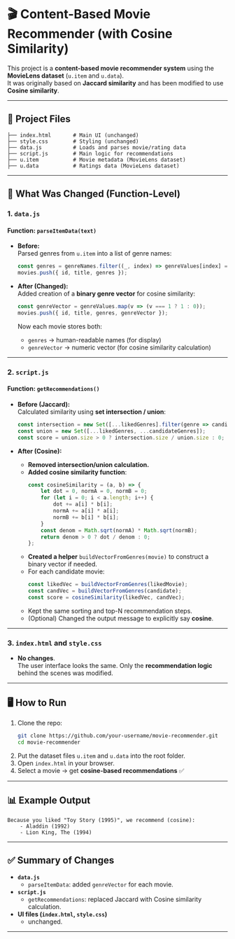 # 🎬 Content-Based Movie Recommender (with Cosine Similarity)

This project is a **content-based movie recommender system** using the **MovieLens dataset** (`u.item` and `u.data`).  
It was originally based on **Jaccard similarity** and has been modified to use **Cosine similarity**.

---

## 📂 Project Files
```
├── index.html       # Main UI (unchanged)
├── style.css        # Styling (unchanged)
├── data.js          # Loads and parses movie/rating data
├── script.js        # Main logic for recommendations
├── u.item           # Movie metadata (MovieLens dataset)
├── u.data           # Ratings data (MovieLens dataset)
```

---

## 🔄 What Was Changed (Function-Level)

### 1. `data.js`
#### Function: `parseItemData(text)`
- **Before:**  
  Parsed genres from `u.item` into a list of genre names:  
  ```js
  const genres = genreNames.filter((_, index) => genreValues[index] === 1);
  movies.push({ id, title, genres });
  ```

- **After (Changed):**  
  Added creation of a **binary genre vector** for cosine similarity:  
  ```js
  const genreVector = genreValues.map(v => (v === 1 ? 1 : 0));
  movies.push({ id, title, genres, genreVector });
  ```
  Now each movie stores both:
  - `genres` → human-readable names (for display)  
  - `genreVector` → numeric vector (for cosine similarity calculation)

---

### 2. `script.js`
#### Function: `getRecommendations()`
- **Before (Jaccard):**  
  Calculated similarity using **set intersection / union**:
  ```js
  const intersection = new Set([...likedGenres].filter(genre => candidateGenres.has(genre)));
  const union = new Set([...likedGenres, ...candidateGenres]);
  const score = union.size > 0 ? intersection.size / union.size : 0;
  ```

- **After (Cosine):**  
  - **Removed intersection/union calculation.**  
  - **Added cosine similarity function**:
    ```js
    const cosineSimilarity = (a, b) => {
        let dot = 0, normA = 0, normB = 0;
        for (let i = 0; i < a.length; i++) {
            dot += a[i] * b[i];
            normA += a[i] * a[i];
            normB += b[i] * b[i];
        }
        const denom = Math.sqrt(normA) * Math.sqrt(normB);
        return denom > 0 ? dot / denom : 0;
    };
    ```
  - **Created a helper** `buildVectorFromGenres(movie)` to construct a binary vector if needed.  
  - For each candidate movie:
    ```js
    const likedVec = buildVectorFromGenres(likedMovie);
    const candVec = buildVectorFromGenres(candidate);
    const score = cosineSimilarity(likedVec, candVec);
    ```
  - Kept the same sorting and top-N recommendation steps.  
  - (Optional) Changed the output message to explicitly say **cosine**.

---

### 3. `index.html` and `style.css`
- **No changes**.  
  The user interface looks the same. Only the **recommendation logic** behind the scenes was modified.

---

## 🖥️ How to Run
1. Clone the repo:
   ```bash
   git clone https://github.com/your-username/movie-recommender.git
   cd movie-recommender
   ```
2. Put the dataset files `u.item` and `u.data` into the root folder.  
3. Open `index.html` in your browser.  
4. Select a movie → get **cosine-based recommendations** ✅

---

## 📊 Example Output
```
Because you liked "Toy Story (1995)", we recommend (cosine): 
    - Aladdin (1992)
    - Lion King, The (1994)
```

---

## ✅ Summary of Changes
- **`data.js`**
  - `parseItemData`: added `genreVector` for each movie.
- **`script.js`**
  - `getRecommendations`: replaced Jaccard with Cosine similarity calculation.
- **UI files (`index.html`, `style.css`)**
  - unchanged.

---
